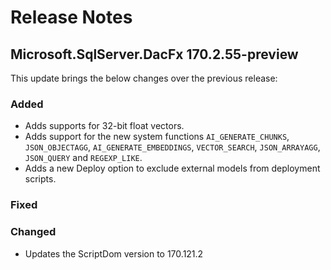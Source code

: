# Release Notes

## Microsoft.SqlServer.DacFx 170.2.55-preview

This update brings the below changes over the previous release:

### Added
* Adds supports for 32-bit float vectors.
* Adds support for the new system functions `AI_GENERATE_CHUNKS`, `JSON_OBJECTAGG`, `AI_GENERATE_EMBEDDINGS`, `VECTOR_SEARCH`, `JSON_ARRAYAGG`, `JSON_QUERY` and `REGEXP_LIKE`.
* Adds a new Deploy option to exclude external models from deployment scripts.

### Fixed

### Changed
* Updates the ScriptDom version to 170.121.2
